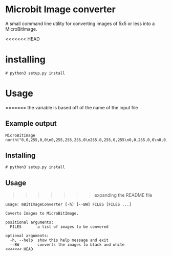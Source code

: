 Microbit Image converter
===

A small command line utility for converting images of 5x5 or less into a MicroBitImage.

<<<<<<< HEAD
# installing

```
# python3 setup.py install
```


# Usage
=======
the variable is based off of the name of the input file


## Example output

```
MicroBitImage north("0,0,255,0,0\n0,255,255,255,0\n255,0,255,0,255\n0,0,255,0,0\n0,0,255,0,0\n");
```

## Installing

```
# python3 setup.py install
```

## Usage
>>>>>>> expanding the README file

```
usage: mBitImageConverter [-h] [--BW] FILES [FILES ...]

Coverts Images to MicroBitImage.

positional arguments:
  FILES       a list of images to be convered

optional arguments:
  -h, --help  show this help message and exit
  --BW        converts the images to black and white
<<<<<<< HEAD
```